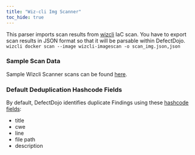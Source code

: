 ```yaml
---
title: "Wiz-cli Img Scanner"
toc_hide: true
---
```

This parser imports scan results from [wizcli](https://www.wiz.io/) IaC scan. You have to export scan results in JSON format so that it will be parsable within DefectDojo.
`wizcli docker scan --image wizcli-imagescan -o scan_img.json,json`

### Sample Scan Data
Sample Wizcli Scanner scans can be found [here](https://github.com/DefectDojo/django-DefectDojo/tree/master/unittests/scans/wizcli_img).

### Default Deduplication Hashcode Fields
By default, DefectDojo identifies duplicate Findings using these [hashcode fields](https://docs.defectdojo.com/en/working_with_findings/finding_deduplication/about_deduplication/):

- title
- cwe
- line
- file path
- description
